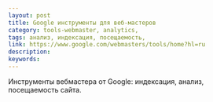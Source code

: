 ```yaml
---
layout: post
title: Google инструменты для веб-мастеров
category: tools-webmaster, analytics, 
tags: анализ, индексация, посещаемость, 
link: https://www.google.com/webmasters/tools/home?hl=ru
description: 
keywords: 
---
```


<p>Инструменты вебмастера от Google: индексация, анализ, посещаемость сайта.</p>
